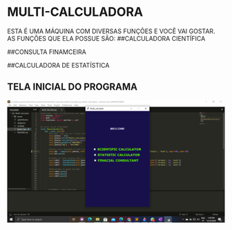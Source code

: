 # MULTI-CALCULADORA
ESTA É UMA MÁQUINA COM DIVERSAS FUNÇÕES E VOCÊ VAI GOSTAR.
AS FUNÇÕES QUE ELA POSSUE SÃO:
##CALCULADORA CIENTÍFICA


##CONSULTA FINAMCEIRA


##CALCULADORA DE ESTATÍSTICA


## TELA INICIAL DO PROGRAMA
![picture alt](https://github.com/yurken49/Multi-Calculator/blob/main/assets/to_readme/imagem-inicial.png)
